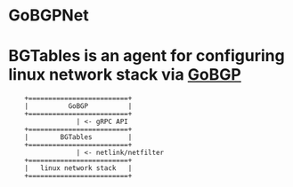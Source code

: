 # GoBGPNet

# BGTables is an agent for configuring linux network stack via [GoBGP](https://github.com/osrg/gobgp)

```
    +=========================+
    |          GoBGP          |
    +=========================+
                 | <- gRPC API
    +=========================+
    |        BGTables         |
    +=========================+
                 | <- netlink/netfilter
    +=========================+
    |   linux network stack   |
    +=========================+
```
